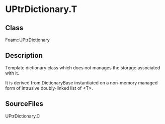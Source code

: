 # UPtrDictionary.T 
## Class
Foam::UPtrDictionary

## Description
Template dictionary class which does not manages the storage
associated with it.

It is derived from DictionaryBase instantiated on a non-memory managed
form of intrusive doubly-linked list of \<T\>.

## SourceFiles
UPtrDictionary.C

